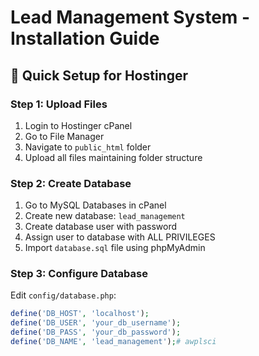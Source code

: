 # Lead Management System - Installation Guide

## 🚀 Quick Setup for Hostinger

### Step 1: Upload Files
1. Login to Hostinger cPanel
2. Go to File Manager
3. Navigate to `public_html` folder
4. Upload all files maintaining folder structure

### Step 2: Create Database
1. Go to MySQL Databases in cPanel
2. Create new database: `lead_management`
3. Create database user with password
4. Assign user to database with ALL PRIVILEGES
5. Import `database.sql` file using phpMyAdmin

### Step 3: Configure Database
Edit `config/database.php`:
```php
define('DB_HOST', 'localhost');
define('DB_USER', 'your_db_username');
define('DB_PASS', 'your_db_password');
define('DB_NAME', 'lead_management');# awplsci
